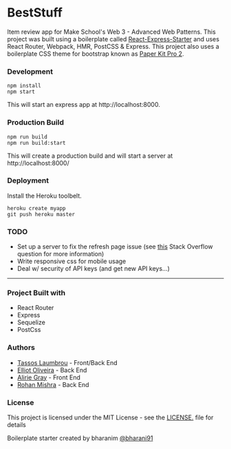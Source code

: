 # BestStuff

Item review app for Make School's Web 3 - Advanced Web Patterns. This project was built using a boilerplate called [React-Express-Starter](https://github.com/bharani91/react-express-starter) and uses React Router, Webpack, HMR, PostCSS & Express. This project also uses a boilerplate CSS theme for bootstrap known as [Paper Kit Pro 2](https://www.creative-tim.com/product/paper-kit-2-pro).

### Development
```
npm install
npm start
```
This will start an express app at http://localhost:8000.


### Production Build
```
npm run build
npm run build:start
```
This will create a production build and will start a server at http://localhost:8000/


### Deployment
Install the Heroku toolbelt.
```
heroku create myapp
git push heroku master
```

### TODO
- Set up a server to fix the refresh page issue (see [this](https://stackoverflow.com/questions/27928372/react-router-urls-dont-work-when-refreshing-or-writting-manually) Stack Overflow question for more information)
- Write responsive css for mobile usage
- Deal w/ security of API keys (and get new API keys...)

-------------------

### Project Built with 
- React Router
- Express
- Sequelize 
- PostCss

### Authors
- [Tassos Laumbrou](https://www.linkedin.com/in/lambrou/) - Front/Back End
- [Elliot Oliveira](https://www.linkedin.com/in/briantoliveira/) - Back End
- [Alirie Gray](https://www.linkedin.com/in/alirie-gray/) - Front End 
- [Rohan Mishra](https://www.linkedin.com/in/aboutrohan/)  - Back End

### License 
This project is licensed under the MIT License - see the [LICENSE.](https://tldrlegal.com/license/mit-license) file for details

Boilerplate starter created by
bharanim [@bharani91](https://twitter.com/bharani91)
